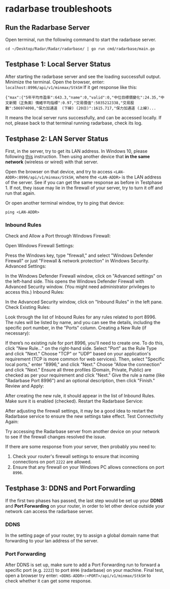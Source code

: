 # radarbase troubleshoots

## Run the Radarbase Server

Open terminal, run the following command to start the radarbase server.

```shell
cd ~/Desktop/Radar/Radar/radarbase/ | go run cmd/radarbase/main.go
```

## Testphase 1: Local Server Status
After starting the radarbase server and see the loading successfull output. Minimize the terminal.
Open the browser, enter: `localhost:8996/api/v1/minmax/StkSH`
If it get response like this:
```
{"max":{"5年平均市盈率":643.3,"name":0,"valid":0,"中位目標價變化":24.35,"中文新聞（正負面）情緒平均指標":0.97,"交易價值":5035212338,"交易股數":506974098,"保力加通道  (下線) (20日)":1615.717,"保力加通道 (上線)...
```
It means the local server runs successfully, and can be accessed locally.
If not, please back to that terminal running radarbase, check its log.

## Testphase 2: LAN Server Status
First, in the server, try to get its LAN address. In Windows 10, please following [this](https://support.microsoft.com/en-us/windows/find-your-ip-address-in-windows-f21a9bbc-c582-55cd-35e0-73431160a1b9#Category=Windows_10) instruction.
Then using another device that **in the same network** (wireless or wired) with that server.

Open the browser on that device, and try to access `<LAN-ADDR>:8996/api/v1/minmax/StkSH`, where the `<LAN-ADDR>` is the LAN address of the server.
See if you can get the same response as before in Testphase 1.
If not, they issue may lie in the firewall of your server, try to turn it off and run that again.

Or open another terminal window, try to ping that device:

```shell
ping <LAN-ADDR>
```

### Inbound Rules
Check and Allow a Port through Windows Firewall:

Open Windows Firewall Settings:

Press the Windows key, type "firewall," and select "Windows Defender Firewall" or just "Firewall & network protection" in Windows Security.
Advanced Settings:

In the Windows Defender Firewall window, click on "Advanced settings" on the left-hand side. This opens the Windows Defender Firewall with Advanced Security window. (You might need administrator privileges to access this.)
Inbound Rules:

In the Advanced Security window, click on "Inbound Rules" in the left pane.
Check Existing Rules:

Look through the list of Inbound Rules for any rules related to port 8996.
The rules will be listed by name, and you can see the details, including the specific port number, in the "Ports" column.
Creating a New Rule (if necessary):

If there’s no existing rule for port 8996, you'll need to create one. To do this, click "New Rule..." on the right-hand side.
Select "Port" as the Rule Type and click "Next."
Choose "TCP" or "UDP" based on your application's requirement (TCP is more common for web services). Then, select "Specific local ports," enter "8996," and click "Next."
Choose "Allow the connection" and click "Next."
Ensure all three profiles (Domain, Private, Public) are checked as per your requirement and click "Next."
Give the rule a name (like "Radarbase Port 8996") and an optional description, then click "Finish."
Review and Apply:

After creating the new rule, it should appear in the list of Inbound Rules. Make sure it is enabled (checked).
Restart the Radarbase Service:

After adjusting the firewall settings, it may be a good idea to restart the Radarbase service to ensure the new settings take effect.
Test Connectivity Again:

Try accessing the Radarbase server from another device on your network to see if the firewall changes resolved the issue.

If there are some response from your server, then probably you need to:
1. Check your router's firewall settings to ensure that incoming connections on port `2222` are allowed.
2. Ensure that any firewall on your Windows PC allows connections on port `8996`.

## Testphase 3: DDNS and Port Forwarding
If the first two phases has passed, the last step would be set up your **DDNS** and **Port Forwarding** on your router, in order to let other device outside your network can access the radarbase server.

### DDNS
In the setting page of your router, try to assign a global domain name that forwarding to your lan address of the server.

### Port Forwarding 
After DDNS is set up, make sure to add a Port Forwarding run to forward a specific port (e.g. `2222`) to port `8996` (radarbase) on your machine.
Final test, open a browser try enter: `<DDNS-ADDR>:<PORT>/api/v1/minmax/StkSH` to check whether it can get some response.
